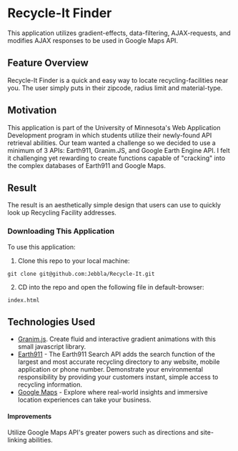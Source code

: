 # Recycle-It Finder
This application utilizes gradient-effects, data-filtering, AJAX-requests, and modifies AJAX responses to be used in Google Maps API.

## Feature Overview
Recycle-It Finder is a quick and easy way to locate recycling-facilities near you. The user simply puts in their zipcode, radius limit and material-type.

## Motivation
This application is part of the University of Minnesota's Web Application Development program in which students utilize their newly-found API retrieval abilities. Our team wanted a challenge so we decided to use a minimum of 3 APIs: Earth911, Granim.JS, and Google Earth Engine API. I felt it challenging yet rewarding to create functions capable of "cracking" into the complex databases of Earth911 and Google Maps. 

## Result
The result is an aesthetically simple design that users can use to quickly look up Recycling Facility addresses.

### Downloading This Application
To use this application:

1. Clone this repo to your local machine:
```
git clone git@github.com:Jebbla/Recycle-It.git
```
2. CD into the repo and open the following file in default-browser:
```
index.html
```

## Technologies Used
- [Granim.js](https://sarcadass.github.io/granim.js/api-v2.0.0.html "Granim.js"). Create fluid and interactive gradient animations with this small javascript library.
- [Earth911](https://api.earth911.com/ "Earth911 Search API") - The Earth911 Search API adds the search function of the largest and most accurate recycling directory to any website, mobile application or phone number. Demonstrate your environmental responsibility by providing your customers instant, simple access to recycling information.
- [Google Maps](https://cloud.google.com/maps-platform/ "Google Maps Platform") - Explore where real-world insights and immersive location experiences can take your business.


#### Improvements
Utilize Google Maps API's greater powers such as directions and site-linking abilities.

